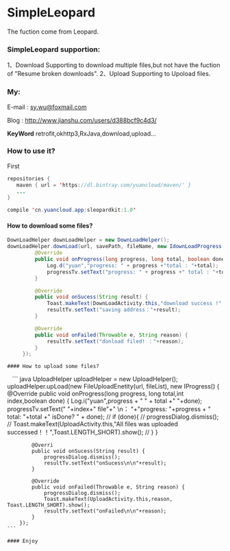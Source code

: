 # SimpleLeopard
The fuction come from Leopard.

### **SimpleLeopard** supportion:
1、Download
Supporting to download multiple files,but not have the fuction of "Resume broken downloads".
2、Upload
Supporting to Upoload files.

### My:
E-mail : sy.wu@foxmail.com

Blog : http://www.jianshu.com/users/d388bcf9c4d3/  

 **KeyWord**  retrofit,okhttp3,RxJava,download,upload...
 
 ### How to use it?
 
 First 
 
 ``` java
 repositories {
    maven { url = 'https://dl.bintray.com/yuancloud/maven/' }
    ...
}

 compile 'cn.yuancloud.app:sleopardkit:1.0'
 ```
 
  #### How to download some files?
  
   ``` java
  DownLoadHelper downLoadHelper = new DownLoadHelper();
  downLoadHelper.downLoad(url, savePath, fileName, new IdownLoadProgress() {
            @Override
            public void onProgress(long progress, long total, boolean done) {
                Log.d("yuan","progress: " + progress +"total : "+total);
                progressTv.setText("progress: " + progress +" total : "+total +" isDone? "+done);
            }

            @Override
            public void onSucess(String result) {
                Toast.makeText(DownLoadActivity.this,"download success !", Toast.LENGTH_SHORT).show();
                resultTv.setText("saving address："+result);
            }

            @Override
            public void onFailed(Throwable e, String reason) {
                resultTv.setText("donload filed! ："+reason);
            }
        });
  ```
 
    #### How to upload some files?
    
    ``` java
    UploadHelper  uploadHelper = new UploadHelper();
    uploadHelper.upLoad(new FileUploadEnetity(url, fileList), new IProgress() {
            @Override
            public void onProgress(long progress, long total,int index,boolean done) {
                Log.i("yuan",progress + " "  + total +" "+done);
                progressTv.setText(" "+index+" file"+" \n： "+"progress: "+progress + " total: "+total +" isDone? " + done);
//                if (done){
//                    progressDialog.dismiss();
//                    Toast.makeText(UploadActivity.this,"All files was uploaded successed！！",Toast.LENGTH_SHORT).show();
//                }
            }

            @Overri
            public void onSucess(String result) {
                progressDialog.dismiss();
                resultTv.setText("onSucess\n\n"+result);
            }

            @Override
            public void onFailed(Throwable e, String reason) {
                progressDialog.dismiss();
                Toast.makeText(UploadActivity.this,reason, Toast.LENGTH_SHORT).show();
                resultTv.setText("onFailed\n\n"+reason);
            }
        });
    ```
    
    #### Enjoy
